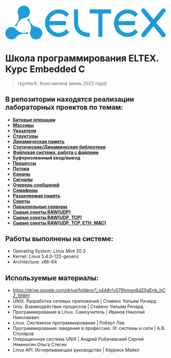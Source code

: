 ![eltex](picture/eltex_icon.png)
# Школа программирования ELTEX. Курс **Embedded C** 
> группа К. Константина (_июнь 2022 года_)
## В репозитории находятся реализации лабораторных проектов по темам:
- [**Битовые операции**](https://github.com/Uncori/eltex_homework/tree/main/1.Bit%20operations)
- [**Массивы**](https://github.com/Uncori/eltex_homework/tree/main/2.Array)
- [**Указатели**](https://github.com/Uncori/eltex_homework/tree/main/3.Pointers)
- [**Структуры**](https://github.com/Uncori/eltex_homework/tree/main/4.Directory)
- [**Динамическая память**](https://github.com/Uncori/eltex_homework/tree/main/5.Mathematical%20calculator)
- [**Статические/Динамические библеотеки**](https://github.com/Uncori/eltex_homework/tree/main/6.Simple%20MC%20(Midnight%20Commander))
- [**Файловая система, работа с файлами**](https://github.com/Uncori/eltex_homework/tree/main/7.Working%20with%20files)
- **Буферизованный ввод/вывод**
- [**Процессы**](https://github.com/Uncori/eltex_homework/tree/main/8.Working%20with%20processes)
- [**Потоки**](https://github.com/Uncori/eltex_homework/tree/main/9.Working%20with%20flows)
- [**Каналы**](https://github.com/Uncori/eltex_homework/tree/main/10.Working%20with%20pipes)
- [**Сигналы**](https://github.com/Uncori/eltex_homework/tree/main/11.Signals)
- [**Очередь сообщений**](https://github.com/Uncori/eltex_homework/tree/main/13.Queue)
- [**Семафоры**](https://github.com/Uncori/eltex_homework/tree/main/14.Shared%20memory)
- [**Разделяемая память**](https://github.com/Uncori/eltex_homework/tree/main/14.Shared%20memory)
- [**Сокеты**](https://github.com/Uncori/eltex_homework/tree/main/15.Socket)
- [**Параллельные серверы**](https://github.com/Uncori/eltex_homework/tree/main/16.Parallel%20Servers)
- [**Сырые сокеты RAW(UDP)**](https://github.com/Uncori/eltex_homework/tree/main/17.RAW(udphdr)%20Socket)
- [**Сырые сокеты RAW(UDP, TCP)**](https://github.com/Uncori/eltex_homework/tree/main/18.RAW(udphdr%2C%20iphdr)%20Socket)
- [**Сырые сокеты RAW(UDP, TCP, ETH, MAC)**](https://github.com/Uncori/eltex_homework/tree/main/19.RAW(udphdr%2C%20iphdr%2C%20MAC)%20Socket)

## Работы выполнены на системе:
- Operating System: Linux Mint 20.3
- Kernel: Linux 5.4.0-122-generic
- Architecture: x86-64

## Используемые материалы:
- https://drive.google.com/drive/folders/1_x4A8rfv57Rhmgv6dZ0gEnb_hCZ_19WH
- UNIX. Разработка сетевых приложений | Стивенс Уильям Ричард
- Unix. Взаимодействие процессов | Стивенс Уильям Ричард
- Программирование в Linux. Самоучитель | Иванов Николай Николаевич
- Linux. Системное программирование | Роберт Лав
- Программирование: введение в профессию. III: системы и сети | А.В. Столяров
- Операционная система UNIX | Андрей Робачевский Сергей Немнюгин Ольга Стесик
- Linux API. Исчерпывающее руководство | Керриск Майкл


